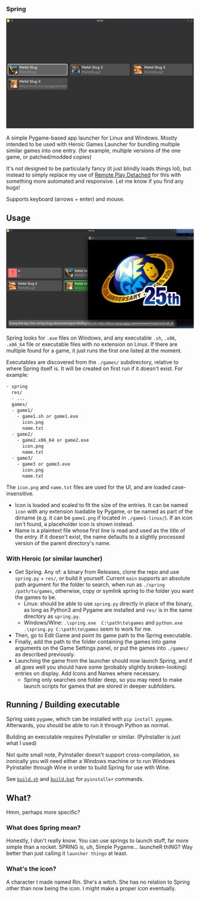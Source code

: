 ### Spring

![main screen](github/s-main.png)

A simple Pygame-based app launcher for Linux and Windows. Mostly intended to be used with Heroic Games Launcher for bundling multiple similar games into one entry. (for example, multiple versions of the one game, or patched/modded copies)

It's not designed to be particularly fancy (it just blindly loads things lol), but instead to simply replace my use of [Remote Play Detached](https://github.com/smaTc/RemotePlayDetached) for this with something more automated and responsive. Let me know if you find any bugs!

Supports keyboard (arrows + enter) and mouse.

## Usage

![launching metal slug](github/s-launched.png)

Spring looks for `.exe` files on Windows, and any executable `.sh`, `.x86`, `.x86_64` file or executable files with no extension on Linux. If there are multiple found for a game, it just runs the first one listed at the moment.

Executables are discovered from the `./games/` subdirectory, relative to where Spring itself is. It will be created on first run if it doesn't exist.
For example:
```
- spring
  res/
  - ...
  games/
  - game1/
    - game1.sh or game1.exe
      icon.png
      name.txt
  - game2/
    - game2.x86_64 or game2.exe
      icon.png
      name.txt
  - game3/
    - game3 or game3.exe
      icon.png
      name.txt
```
The `icon.png` and `name.txt` files are used for the UI, and are loaded case-insensitive.
- Icon is loaded and scaled to fit the size of the entries. It can be named `icon` with any extension loadable by Pygame, or be named as part of the dirname (e.g. it can be `game1.png` if located in `./game1-linux/`). If an icon isn't found, a placeholder icon is shown instead.
- Name is a plaintext file whose first line is read and used as the title of the entry. If it doesn't exist, the name defaults to a slightly processed version of the parent directory's name.

### With Heroic (or similar launcher)
- Get Spring. Any of: a binary from Releases, clone the repo and use `spring.py` + `res/`, or build it yourself. Current `main` supports an absolute path argument for the folder to search, when run as `./spring /path/to/games`, otherwise, copy or symlink spring to the folder you want the games to be.
  - Linux: should be able to use `spring.py` directly in place of the binary, as long as Python3 and Pygame are installed and `res/` is in the same directory as `spring.py`.
  - Windows/Wine: `.\spring.exe  C:\path\to\games` and `python.exe .\spring.py C:\path\to\games` seem to work for me.
- Then, go to Edit Game and point its game path to the Spring executable.
- Finally, add the path to the folder containing the games into game arguments on the Game Settings panel, or put the games into `./games/` as described previously.
- Launching the game from the launcher should now launch Spring, and if all goes well you should have some (probably slightly broken-looking) entries on display. Add Icons and Names where necessary.
  - Spring only searches one folder deep, so you may need to make launch scripts for games that are stored in deeper subfolders.

## Running / Building executable

Spring uses `pygame`, which can be installed with `pip install pygame`. Afterwards, you should be able to run it through Python as normal.

Building an executable requires PyInstaller or similar. (PyInstaller is just what I used)

Not quite small note, PyInstaller doesn't support cross-compilation, so ironically you will need either a Windows machine or to run Windows PyInstaller through Wine in order to build Spring for use with Wine.

See [`build.sh`](build.sh) and [`build.bat`](build.bat) for `pyinstaller` commands.

## What?
Hmm, perhaps more specific?

### What does Spring mean?
Honestly, I don't really know. You can use springs to launch stuff, far more simple than a rocket. SPRING is, uh, Simple Pygame... launcheR thING? Way better than just calling it `launcher thingo` at least.

### What's the icon?
A character I made named Rin. She's a witch. She has no relation to Spring other than now being the icon. I might make a proper icon eventually.

